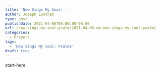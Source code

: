 ```yaml
---
title: 'Now Sings My Soul: '
author: Joseph Louthan
type: post
publishDate: 2021-04-06T06:00:00-06:00
url: /now-sings-my-soul-psalm/2021-04-06-am-now-sings-my-soul-psalm/
categories:
  - Prayers
tags:
  - 'Now Sings My Soul: Psalms'
draft: true
---
```

<div style="font-variant: small-caps;">

</div>
    start-here
